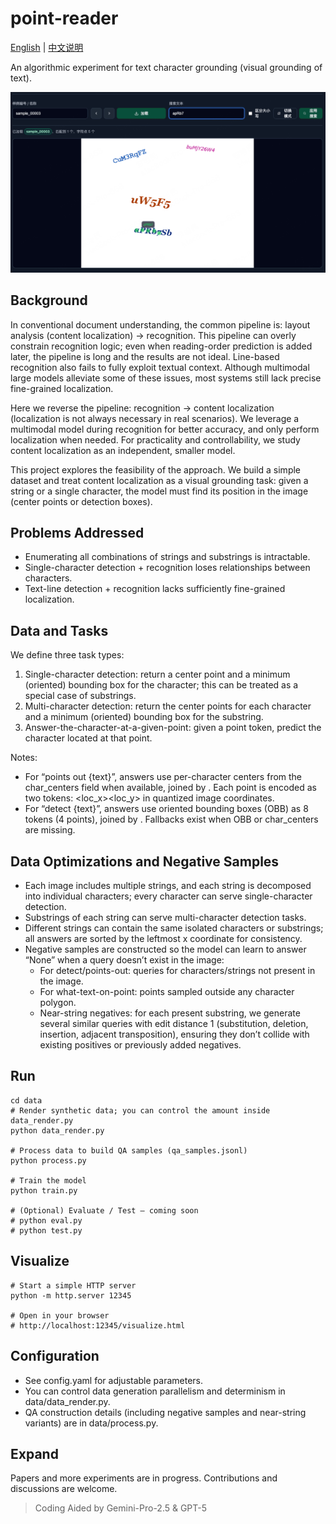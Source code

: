 # point-reader

[English](README.md) | [中文说明](README_zh.md)

An algorithmic experiment for text character grounding (visual grounding of text).

![visualize](image.png)

## Background
In conventional document understanding, the common pipeline is: layout analysis (content localization) -> recognition. This pipeline can overly constrain recognition logic; even when reading-order prediction is added later, the pipeline is long and the results are not ideal. Line-based recognition also fails to fully exploit textual context. Although multimodal large models alleviate some of these issues, most systems still lack precise fine-grained localization.

Here we reverse the pipeline: recognition -> content localization (localization is not always necessary in real scenarios). We leverage a multimodal model during recognition for better accuracy, and only perform localization when needed. For practicality and controllability, we study content localization as an independent, smaller model.

This project explores the feasibility of the approach. We build a simple dataset and treat content localization as a visual grounding task: given a string or a single character, the model must find its position in the image (center points or detection boxes).

## Problems Addressed
- Enumerating all combinations of strings and substrings is intractable.
- Single-character detection + recognition loses relationships between characters.
- Text-line detection + recognition lacks sufficiently fine-grained localization.

## Data and Tasks
We define three task types:
1. Single-character detection: return a center point and a minimum (oriented) bounding box for the character; this can be treated as a special case of substrings.
2. Multi-character detection: return the center points for each character and a minimum (oriented) bounding box for the substring.
3. Answer-the-character-at-a-given-point: given a point token, predict the character located at that point.

Notes:
- For “points out {text}”, answers use per-character centers from the char_centers field when available, joined by <sep>. Each point is encoded as two tokens: <loc_x><loc_y> in quantized image coordinates.
- For “detect {text}”, answers use oriented bounding boxes (OBB) as 8 tokens (4 points), joined by <sep>. Fallbacks exist when OBB or char_centers are missing.

## Data Optimizations and Negative Samples
- Each image includes multiple strings, and each string is decomposed into individual characters; every character can serve single-character detection.
- Substrings of each string can serve multi-character detection tasks.
- Different strings can contain the same isolated characters or substrings; all answers are sorted by the leftmost x coordinate for consistency.
- Negative samples are constructed so the model can learn to answer “None” when a query doesn’t exist in the image:
  - For detect/points-out: queries for characters/strings not present in the image.
  - For what-text-on-point: points sampled outside any character polygon.
  - Near-string negatives: for each present substring, we generate several similar queries with edit distance 1 (substitution, deletion, insertion, adjacent transposition), ensuring they don’t collide with existing positives or previously added negatives.

## Run
```shell
cd data
# Render synthetic data; you can control the amount inside data_render.py
python data_render.py

# Process data to build QA samples (qa_samples.jsonl)
python process.py

# Train the model
python train.py

# (Optional) Evaluate / Test — coming soon
# python eval.py
# python test.py
```

## Visualize
```shell
# Start a simple HTTP server
python -m http.server 12345

# Open in your browser
# http://localhost:12345/visualize.html
```

## Configuration
- See config.yaml for adjustable parameters.
- You can control data generation parallelism and determinism in data/data_render.py.
- QA construction details (including negative samples and near-string variants) are in data/process.py.

## Expand
Papers and more experiments are in progress. Contributions and discussions are welcome.


> Coding Aided by Gemini-Pro-2.5 & GPT-5
